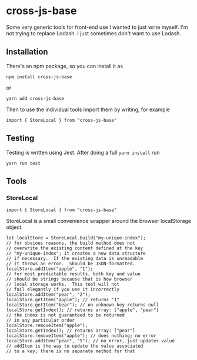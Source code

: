 # cross-js-base

Some very generic tools for front-end use I wanted to just write myself.
I'm not trying to replace Lodash.  I just sometimes don't want to use 
Lodash.

## Installation

There's an npm package, so you can install it as

```npm install cross-js-base```

or 

```yarn add cross-js-base```

Then to use the individual tools import them by writing, for 
example

```import { StoreLocal } from "cross-js-base"```

## Testing

Testing is written using Jest.  After doing a full ``yarn install`` run

```yarn run test```

## Tools

### StoreLocal

```import { StoreLocal } from "cross-js-base"```

StoreLocal is a small convenience wrapper around the browser
localStorage object.

```
let localStore = StoreLocal.build("my-unique-index");
// for obvious reasons, the build method does not
// overwrite the existing content defined at the key
// "my-unique-index"; it creates a new data structure 
// if necessary.  If the existing data is unreadable
// it throws an error.  Should be JSON-formatted.
localStore.addItem("apple", "1");
// for most predictable results, both key and value
// should be strings because that is how browser
// local storage works.  This tool will not 
// fail elegantly if you use it incorrectly
localStore.addItem("pear", "2");
localStore.getItem("apple"); // returns "1"
localStore.getItem("bear"); // on unknown key returns null
localStore.getIndex(); // returns array: ["apple", "pear"]
// the index is not guaranteed to be returned
// in any particular order
localStore.removeItem("apple");
localStore.getIndex(); // returns array: ["pear"]
localStore.removeItem("apple"); // does nothing; no error
localStore.addItem("pear", "5"); // no error, just updates value
// addItem is the way to update the value associated 
// to a key; there is no separate method for that

```


